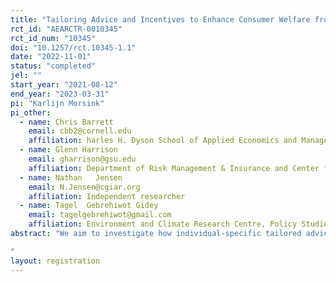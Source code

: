 ```yaml
---
title: "Tailoring Advice and Incentives to Enhance Consumer Welfare from Livestock Insurance"
rct_id: "AEARCTR-0010345"
rct_id_num: "10345"
doi: "10.1257/rct.10345-1.1"
date: "2022-11-01"
status: "completed"
jel: ""
start_year: "2021-08-12"
end_year: "2023-03-31"
pi: "Karlijn Morsink"
pi_other:
  - name: Chris Barrett
    email: cbb2@cornell.edu
    affiliation: harles H. Dyson School of Applied Economics and Management and Jeb E. Brooks School of Public Policy, Cornell University
  - name: Glenn Harrison
    email: gharrison@gsu.edu
    affiliation: Department of Risk Management & Insurance and Center for the Economic Analysis of Risk, Robinson College of Business, Georgia State University
  - name: Nathan   Jensen
    email: N.Jensen@cgiar.org
    affiliation: Independent researcher
  - name: Tagel  Gebrehiwot Gidey
    email: tagelgebrehiwot@gmail.com
    affiliation: Environment and Climate Research Centre, Policy Studies Institute
abstract: "We aim to investigate how individual-specific tailored advice about expected consumer surplus from index-based livestock insurance (IBLI), combined with incentives for insurance agents aligned with the tailored advice, impact take-up and consumer welfare from IBLI. To do so, we conduct a cluster-randomized controlled trial with 2400 pastoralists in 240 zones in Borena, Ethiopia. Zones were randomly assigned to three treatment arms. In the first arm pastoralists received status quo insurance promotion activities from the insurance company via insurance agents and insurance agents received a status quo sales incentive for their activities. In the second arm pastoralists received tailored financial advice based on elicited risk preferences, actual herd size, and subjective beliefs about herd losses and weather conditions and insurance agents received status quo sales incentives. In the third arm pastoralists received tailored financial advice, and insurance agents received incentives linked to the expected welfare generated by pastoralist's decisions. The interventions were delivered by Oromia Insurance Company (OIC) in collaboration with the International Livestock Research Institute (ILRI), the Ethiopian Environment and Climate Research Centre (ECRC) at the Policy Studies Institute (PSI), Cornell University, Center for the Economic Analysis of Risk (CEAR) at Georgia State University, and Utrecht University.
"
layout: registration
---
```


